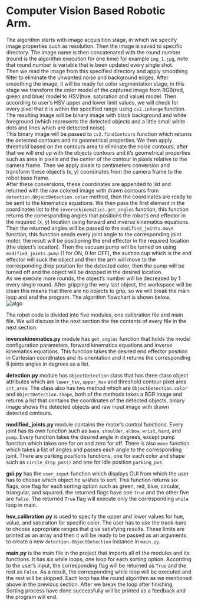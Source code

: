 # Computer Vision Based Robotic Arm.  

The algorithm starts with image acquisition stage, in which we specify image properties such as resolution. Then the 
image is saved to specific directory. The image name is then concatenated with the round number (round is the algorithm 
execution for one time) for example `img_1.jpg`, note that round number is variable that is been updated every single 
shot.  
Then we read the image from this specified directory and apply smoothing filter to eliminate the unwanted noise and background edges. After smoothing the image, it will be ready for color segmentation stage, in this stage we transform the color model of the captured image from RGB(red, green and blue) model to HSV(hue, saturation and value) model. Then according to user’s HSV upper and lower limit values, we will check for every pixel that it is within the specified range using `cv2.inRange` function. The resulting image will be binary image with black background and white foreground (which represents the detected objects and a little small white dots and lines which are detected noise).  
This binary image will be passed to `cv2.findContours` function which returns the detected contours and its geometrical properties. We then apply threshold
based on the contours area to eliminate the noise contours, after that we will end up with the objects contours and it’s geometrical properties such as area in pixels and the center of the contour in pixels relative to the camera frame. Then we apply pixels to centimeters conversion and transform these object’s (x, y) coordinates from the camera frame to the robot base frame.  
After these conversions, these coordinates are appended to list and returned with the raw colored image with drawn contours from `detection.ObjectDetection.color` method, then the coordinates are ready to be sent to the kinematics equations. We then pass the first element in the coordinates list to the `inversekinematics.get_angles` function, this function returns the corresponding angles that positions the robot’s end effector in the required (x, y) location using forward and inverse kinematics equations. Then the returned angles will be passed to the `modified_joints.move` function, this function sends every joint angle to the corresponding joint motor, the result will be positioning the end effector in the required location (the object’s location). Then the vacuum pump will be turned on using `modified_joints.pump` (1 for ON, 0 for OFF), the suction cup which is the end effector will suck the object and then the arm will move to the corresponding drop position for the detected color, then the pump will be turned off and the object will be dropped in the desired location.  
As we execute more rounds, the object’s number will be decreased by 1 every single round. After gripping the very last object, the workspace will be clean this means that there are no objects to grip, so we will break the main loop and end the program. The algorithm flowchart is shown below.  
![algo](https://drive.google.com/file/d/1RIPlzv1YpoGCY6HA4tkimFrYlaqIvo1V/view?usp=sharing "algo")  
 
The robot code is divided into five modules, one calibration file and main file. We will
discuss in the next section the the contents of every file in the next section.

**inversekinematics.py** module has `get_angles` function that holds the model
configuration parameters, forward kinematics equations and inverse kinematics
equations. This function takes the desired end effector position in Cartesian
coordinates and its orientation and it returns the corresponding 6 joints angles in
degrees as a list.  

**detection.py** module has `ObjectDetection` class that has three class object
attributes which are `lower_hsv`, `upper_hsv` and threshold contour pixel area `cnt_area`. The
class also has two method which are `ObjectDetection.color` and
`ObjectDetection.shape`, both of the methods takes a BGR image and returns a
list that contains the coordinates of the detected objects, binary image shows the
detected objects and raw input image with drawn detected contours.  

**modified_joints.py** module contains the motor’s control functions. Every joint
has its own function such as `base`, `shoulder`, `elbow`, `wrist`, `hand`, and `pump`.
Every function takes the desired angle in degrees, except pump function which
takes one for on and zero for off. There is also `move` function which takes a list of angles and passes each angle to the corresponding joint. There are parking positions functions, one for each color and shape such as `circle_drop_pos()` and one for idle position `parking_pos`.  

**gui.py** has the `user_input` function which displays GUI from which the user has
to choose which object he wishes to sort. This function returns six flags, one flag
for each sorting option such as green, red, blue, circular, triangular, and squared. the returned flags have one `True` and the other five are `False`. The returned `True` flag will execute only the corresponding `while` loop in main.  

**hsv_calibration.py** is used to specify the upper and lower values for hue, value,
and saturation for specific color. The user has to use the track-bars to choose
appropriate ranges that give satisfying results. These limits are printed as an array
and then it will be ready to be passed as an arguments to create a new `detection.ObjectDetection` instance in `main.py`.  

**main.py** is the main file in the project that imports all of the modules and its
functions. It has six while loops, one loop for each sorting option. According to
the user’s input, the corresponding flag will be returned as `True` and the rest as
`False`. As a result, the corresponding while loop will be executed and the
rest will be skipped. Each loop has the round algorithm as we mentioned above in
the previous section. After we break the loop after finishing. Sorting process have done successfully will be printed as a feedback and the
program will end.  

